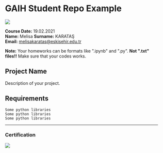 # GAIH Student Repo Example
![](img/logo.png)

**Course Date:** 19.02.2021  
**Name:** Melisa
**Surname:** KARATAŞ  
**Email:** melisakaratas@eskisehir.edu.tr

**Note:** Your homeworks can be formats like ".ipynb" and ".py". **Not ".txt" files!!** Make sure that your codes works.  

## Project Name
Description of your project.

## Requirements
```
Some python libraries
Some python libraries
Some python libraries
```
---

### Certification
![](img/certificate_ex.png)

